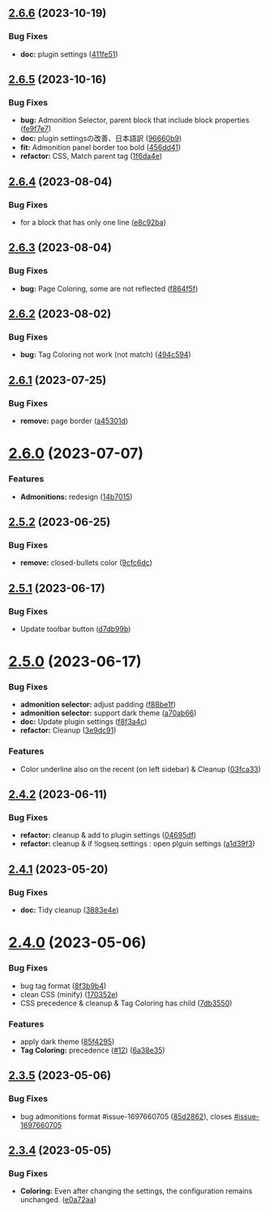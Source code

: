 ## [2.6.6](https://github.com/YU000jp/logseq-plugin-panel-coloring/compare/v2.6.5...v2.6.6) (2023-10-19)


### Bug Fixes

* **doc:** plugin settings ([411fe51](https://github.com/YU000jp/logseq-plugin-panel-coloring/commit/411fe51fc9a94f0259e56358f24713b0cacb2f22))

## [2.6.5](https://github.com/YU000jp/logseq-plugin-panel-coloring/compare/v2.6.4...v2.6.5) (2023-10-16)


### Bug Fixes

* **bug:** Admonition Selector, parent block that include block properties ([fe9f7e7](https://github.com/YU000jp/logseq-plugin-panel-coloring/commit/fe9f7e7331203756344c30123cd54dfc2cf4b3f1))
* **doc:** plugin settingsの改善、日本語訳 ([96660b9](https://github.com/YU000jp/logseq-plugin-panel-coloring/commit/96660b9e2f99e1d59dc817af91370a3802c7ed8f))
* **fit:** Admonition panel border too bold ([456dd41](https://github.com/YU000jp/logseq-plugin-panel-coloring/commit/456dd41df99bffcfb446eaf7690c02dd618399ed))
* **refactor:** CSS, Match parent tag ([1f6da4e](https://github.com/YU000jp/logseq-plugin-panel-coloring/commit/1f6da4e60a019a8ce96aed3375d50365d71cd728))

## [2.6.4](https://github.com/YU000jp/logseq-plugin-panel-coloring/compare/v2.6.3...v2.6.4) (2023-08-04)


### Bug Fixes

* for a block that has only one line ([e8c92ba](https://github.com/YU000jp/logseq-plugin-panel-coloring/commit/e8c92bab7cfc64d69577b87dffdcaafa901b2b41))

## [2.6.3](https://github.com/YU000jp/logseq-plugin-panel-coloring/compare/v2.6.2...v2.6.3) (2023-08-04)


### Bug Fixes

* **bug:** Page Coloring, some are not reflected ([f864f5f](https://github.com/YU000jp/logseq-plugin-panel-coloring/commit/f864f5f0ac49abc1b164674ab6d5d0fb44d2debe))

## [2.6.2](https://github.com/YU000jp/logseq-plugin-panel-coloring/compare/v2.6.1...v2.6.2) (2023-08-02)


### Bug Fixes

* **bug:** Tag Coloring not work (not match) ([494c594](https://github.com/YU000jp/logseq-plugin-panel-coloring/commit/494c5947bf334a0a0ea365705cae00ff30a57b2d))

## [2.6.1](https://github.com/YU000jp/logseq-plugin-panel-coloring/compare/v2.6.0...v2.6.1) (2023-07-25)


### Bug Fixes

* **remove:** page border ([a45301d](https://github.com/YU000jp/logseq-plugin-panel-coloring/commit/a45301d85121627a5f2f91277a5c9fd23a9efa55))

# [2.6.0](https://github.com/YU000jp/logseq-plugin-panel-coloring/compare/v2.5.2...v2.6.0) (2023-07-07)


### Features

* **Admonitions:** redesign ([14b7015](https://github.com/YU000jp/logseq-plugin-panel-coloring/commit/14b70151e0e117c0a9e39099fb55a30973e8135f))

## [2.5.2](https://github.com/YU000jp/logseq-plugin-panel-coloring/compare/v2.5.1...v2.5.2) (2023-06-25)


### Bug Fixes

* **remove:** closed-bullets color ([9cfc6dc](https://github.com/YU000jp/logseq-plugin-panel-coloring/commit/9cfc6dcec82f5d70b12bc63af2b53e0335657678))

## [2.5.1](https://github.com/YU000jp/logseq-plugin-panel-coloring/compare/v2.5.0...v2.5.1) (2023-06-17)


### Bug Fixes

* Update toolbar button ([d7db99b](https://github.com/YU000jp/logseq-plugin-panel-coloring/commit/d7db99bd914b212df2f7af00ffbd698469a5fd1c))

# [2.5.0](https://github.com/YU000jp/logseq-plugin-panel-coloring/compare/v2.4.2...v2.5.0) (2023-06-17)


### Bug Fixes

* **admonition selector:** adjust padding ([f88be1f](https://github.com/YU000jp/logseq-plugin-panel-coloring/commit/f88be1fa13be5489a4238afd5b8dde029ed11591))
* **admonition selector:** support dark theme ([a70ab66](https://github.com/YU000jp/logseq-plugin-panel-coloring/commit/a70ab66d38b31fe5c8046c9b22d44fb70b7098a1))
* **doc:** Update plugin settings ([f8f3a4c](https://github.com/YU000jp/logseq-plugin-panel-coloring/commit/f8f3a4c3cab8d501cd15706049410866f15e52f3))
* **refactor:** Cleanup ([3e9dc91](https://github.com/YU000jp/logseq-plugin-panel-coloring/commit/3e9dc916d0509ad5ce2de3c008fa5e02b8ecb94f))


### Features

* Color underline also on the recent (on left sidebar) & Cleanup ([03fca33](https://github.com/YU000jp/logseq-plugin-panel-coloring/commit/03fca334c70d267665ffe86bea8890e6488f6fba))

## [2.4.2](https://github.com/YU000jp/logseq-plugin-panel-coloring/compare/v2.4.1...v2.4.2) (2023-06-11)


### Bug Fixes

* **refactor:** cleanup & add to plugin settings ([04695df](https://github.com/YU000jp/logseq-plugin-panel-coloring/commit/04695df70e587ea6f7b28442f294fc3293dbe6f4))
* **refactor:** cleanup & if !logseq.settings : open plguin settings ([a1d39f3](https://github.com/YU000jp/logseq-plugin-panel-coloring/commit/a1d39f33ad5bda4e345cb28d3341beb860ee798e))

## [2.4.1](https://github.com/YU000jp/logseq-plugin-panel-coloring/compare/v2.4.0...v2.4.1) (2023-05-20)


### Bug Fixes

* **doc:** Tidy cleanup ([3883e4e](https://github.com/YU000jp/logseq-plugin-panel-coloring/commit/3883e4edf22772eef7a513c78d8b5e0384bd8627))

# [2.4.0](https://github.com/YU000jp/logseq-plugin-panel-coloring/compare/v2.3.5...v2.4.0) (2023-05-06)


### Bug Fixes

* bug tag format ([8f3b9b4](https://github.com/YU000jp/logseq-plugin-panel-coloring/commit/8f3b9b4044640f035581ded260e0d87ea69b15f1))
* clean CSS (minify) ([170352e](https://github.com/YU000jp/logseq-plugin-panel-coloring/commit/170352e8cddcfbd2b0016986d53a7d3e6565ee38))
* CSS precedence & cleanup & Tag Coloring has child ([7db3550](https://github.com/YU000jp/logseq-plugin-panel-coloring/commit/7db35505b3a4f4b8c7e1c9d65d8d438ac7fb9fca))


### Features

* apply dark theme ([85f4295](https://github.com/YU000jp/logseq-plugin-panel-coloring/commit/85f4295cb30c9a396995dc59d27aef440a11c23a))
* **Tag Coloring:** precedence ([#12](https://github.com/YU000jp/logseq-plugin-panel-coloring/issues/12)) ([6a38e35](https://github.com/YU000jp/logseq-plugin-panel-coloring/commit/6a38e35c2886093af730d8bb7a1843d11596cc83))

## [2.3.5](https://github.com/YU000jp/logseq-plugin-panel-coloring/compare/v2.3.4...v2.3.5) (2023-05-06)


### Bug Fixes

* bug admonitions format #issue-1697660705 ([85d2862](https://github.com/YU000jp/logseq-plugin-panel-coloring/commit/85d28622db4319948d86bbda11aa9074d5f78ddf)), closes [#issue-1697660705](https://github.com/YU000jp/logseq-plugin-panel-coloring/issues/issue-1697660705)

## [2.3.4](https://github.com/YU000jp/logseq-plugin-panel-coloring/compare/v2.3.3...v2.3.4) (2023-05-05)


### Bug Fixes

* **Coloring:** Even after changing the settings, the configuration remains unchanged. ([e0a72aa](https://github.com/YU000jp/logseq-plugin-panel-coloring/commit/e0a72aa30ea82b5dd6aa8649cbe50f8b2bcef601))
